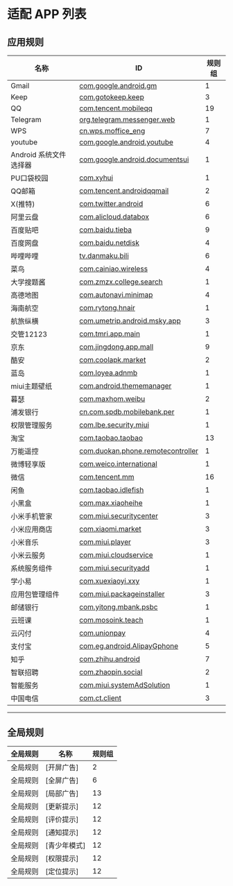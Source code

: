 # 适配 APP 列表

## 应用规则

| 名称                   | ID                                                                              | 规则组 |
| ---------------------- | ------------------------------------------------------------------------------- | ------ |
| Gmail                  | [com.google.android.gm](/docs/com.google.android.gm.md)                         | 1      |
| Keep                   | [com.gotokeep.keep](/docs/com.gotokeep.keep.md)                                 | 3      |
| QQ                     | [com.tencent.mobileqq](/docs/com.tencent.mobileqq.md)                           | 19     |
| Telegram               | [org.telegram.messenger.web](/docs/org.telegram.messenger.web.md)               | 1      |
| WPS                    | [cn.wps.moffice_eng](/docs/cn.wps.moffice_eng.md)                               | 7      |
| youtube                | [com.google.android.youtube](/docs/com.google.android.youtube.md)               | 4      |
| Android 系统文件选择器 | [com.google.android.documentsui](/docs/com.google.android.documentsui.md)       | 1      |
| PU口袋校园             | [com.xyhui](/docs/com.xyhui.md)                                                 | 1      |
| QQ邮箱                 | [com.tencent.androidqqmail](/docs/com.tencent.androidqqmail.md)                 | 2      |
| X(推特)                | [com.twitter.android](/docs/com.twitter.android.md)                             | 6      |
| 阿里云盘               | [com.alicloud.databox](/docs/com.alicloud.databox.md)                           | 6      |
| 百度贴吧               | [com.baidu.tieba](/docs/com.baidu.tieba.md)                                     | 9      |
| 百度网盘               | [com.baidu.netdisk](/docs/com.baidu.netdisk.md)                                 | 4      |
| 哔哩哔哩               | [tv.danmaku.bili](/docs/tv.danmaku.bili.md)                                     | 6      |
| 菜鸟                   | [com.cainiao.wireless](/docs/com.cainiao.wireless.md)                           | 4      |
| 大学搜题酱             | [com.zmzx.college.search](/docs/com.zmzx.college.search.md)                     | 1      |
| 高德地图               | [com.autonavi.minimap](/docs/com.autonavi.minimap.md)                           | 4      |
| 海南航空               | [com.rytong.hnair](/docs/com.rytong.hnair.md)                                   | 1      |
| 航旅纵横               | [com.umetrip.android.msky.app](/docs/com.umetrip.android.msky.app.md)           | 3      |
| 交管12123              | [com.tmri.app.main](/docs/com.tmri.app.main.md)                                 | 1      |
| 京东                   | [com.jingdong.app.mall](/docs/com.jingdong.app.mall.md)                         | 9      |
| 酷安                   | [com.coolapk.market](/docs/com.coolapk.market.md)                               | 2      |
| 蓝岛                   | [com.loyea.adnmb](/docs/com.loyea.adnmb.md)                                     | 1      |
| miui主题壁纸           | [com.android.thememanager](/docs/com.android.thememanager.md)                   | 1      |
| 暮瑟                   | [com.maxhom.weibu](/docs/com.maxhom.weibu.md)                                   | 2      |
| 浦发银行               | [cn.com.spdb.mobilebank.per](/docs/cn.com.spdb.mobilebank.per.md)               | 1      |
| 权限管理服务           | [com.lbe.security.miui](/docs/com.lbe.security.miui.md)                         | 1      |
| 淘宝                   | [com.taobao.taobao](/docs/com.taobao.taobao.md)                                 | 13     |
| 万能遥控               | [com.duokan.phone.remotecontroller](/docs/com.duokan.phone.remotecontroller.md) | 1      |
| 微博轻享版             | [com.weico.international](/docs/com.weico.international.md)                     | 1      |
| 微信                   | [com.tencent.mm](/docs/com.tencent.mm.md)                                       | 16     |
| 闲鱼                   | [com.taobao.idlefish](/docs/com.taobao.idlefish.md)                             | 1      |
| 小黑盒                 | [com.max.xiaoheihe](/docs/com.max.xiaoheihe.md)                                 | 1      |
| 小米手机管家           | [com.miui.securitycenter](/docs/com.miui.securitycenter.md)                     | 3      |
| 小米应用商店           | [com.xiaomi.market](/docs/com.xiaomi.market.md)                                 | 3      |
| 小米音乐               | [com.miui.player](/docs/com.miui.player.md)                                     | 3      |
| 小米云服务             | [com.miui.cloudservice](/docs/com.miui.cloudservice.md)                         | 1      |
| 系统服务组件           | [com.miui.securityadd](/docs/com.miui.securityadd.md)                           | 1      |
| 学小易                 | [com.xuexiaoyi.xxy](/docs/com.xuexiaoyi.xxy.md)                                 | 1      |
| 应用包管理组件         | [com.miui.packageinstaller](/docs/com.miui.packageinstaller.md)                 | 3      |
| 邮储银行               | [com.yitong.mbank.psbc](/docs/com.yitong.mbank.psbc.md)                         | 1      |
| 云班课                 | [com.mosoink.teach](/docs/com.mosoink.teach.md)                                 | 1      |
| 云闪付                 | [com.unionpay](/docs/com.unionpay.md)                                           | 4      |
| 支付宝                 | [com.eg.android.AlipayGphone](/docs/com.eg.android.AlipayGphone.md)             | 5      |
| 知乎                   | [com.zhihu.android](/docs/com.zhihu.android.md)                                 | 7      |
| 智联招聘               | [com.zhaopin.social](/docs/com.zhaopin.social.md)                               | 2      |
| 智能服务               | [com.miui.systemAdSolution](/docs/com.miui.systemAdSolution.md)                 | 1      |
| 中国电信               | [com.ct.client](/docs/com.ct.client.md)                                         | 3      |

---

## 全局规则

| 全局规则 | 名称         | 规则组 |
| -------- | ------------ | ------ |
| 全局规则 | [开屏广告]   | 2      |
| 全局规则 | [全屏广告]   | 6      |
| 全局规则 | [局部广告]   | 13     |
| 全局规则 | [更新提示]   | 12     |
| 全局规则 | [评价提示]   | 12     |
| 全局规则 | [通知提示]   | 12     |
| 全局规则 | [青少年模式] | 12     |
| 全局规则 | [权限提示]   | 12     |
| 全局规则 | [定位提示]   | 12     |

